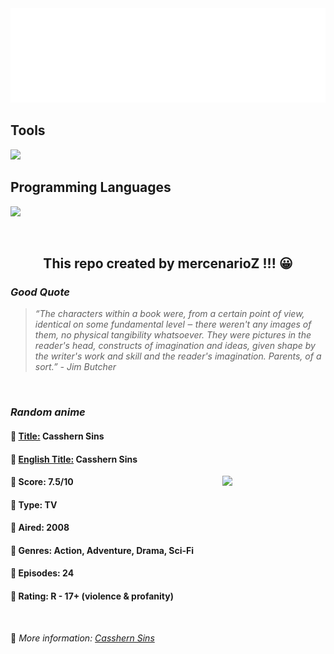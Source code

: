 
<img src="svg/nai.svg" />

<p>
  <h2>Tools</h2>
  <a href="https://skillicons.dev">
    <img src="https://skillicons.dev/icons?i=git,bash,vim,ubuntu,tensorflow,pytorch,docker,raspberrypi" />
  </a>

  <br />

  <h2>Programming Languages</h2>

  <a href="https://skillicons.dev">
    <img src="https://skillicons.dev/icons?i=python,c,cpp" />
  </a>
</p>

<br />

<h2 align="center">This repo created by mercenarioZ !!! 😀</h2>
<h3><i>Good Quote</i></h3>

<blockquote>
<i>
“The characters within a book were, from a certain point of view, identical on some fundamental level ‒ there weren't any images of them, no physical tangibility whatsoever. They were pictures in the reader's head, constructs of imagination and ideas, given shape by the writer's work and skill and the reader's imagination. Parents, of a sort.” - Jim Butcher
</i>
</blockquote>

<br />

<h3><i>Random anime</i></h3>

<h4>
  <strong>🥭 <u>Title:</u></strong> Casshern Sins
</h4>

<h4>🌿 <u>English Title:</u> Casshern Sins</h4>

<img align="right" width="165" src=https://cdn.myanimelist.net/images/anime/8/23336.jpg />

<h4>🌱 Score: 7.5/10</h4>

<h4>🌲 Type: TV</h4>

<h4>🌴 Aired: 2008</h4>

<h4>🌵 Genres: Action, Adventure, Drama, Sci-Fi</h4>

<h4>🥑 Episodes: 24</h4>

<h4>🍏 Rating: R - 17+ (violence & profanity)</h4>

<br />

🍂 *More information: [Casshern Sins](https://myanimelist.net/anime/4981/Casshern_Sins)*
    